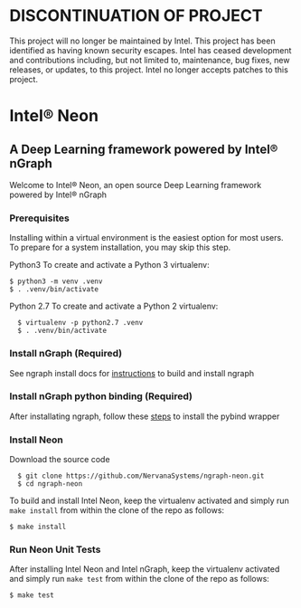 # DISCONTINUATION OF PROJECT #
This project will no longer be maintained by Intel.
This project has been identified as having known security escapes.
Intel has ceased development and contributions including, but not limited to, maintenance, bug fixes, new releases, or updates, to this project.
Intel no longer accepts patches to this project.
# Intel® Neon

## A Deep Learning framework powered by Intel® nGraph

Welcome to Intel® Neon, an open source Deep Learning framework powered by Intel® nGraph

### Prerequisites

Installing within a virtual environment is the easiest option for most users.
To prepare for a system installation, you may skip this step.

Python3
  To create and activate a Python 3 virtualenv:

```
$ python3 -m venv .venv
$ . .venv/bin/activate
```

Python 2.7
  To create and activate a Python 2 virtualenv:


```
  $ virtualenv -p python2.7 .venv
  $ . .venv/bin/activate
```

### Install nGraph (Required)

See ngraph install docs for [instructions] to build and install ngraph

### Install nGraph python binding (Required)

After installating ngraph, follow these [steps] to install the pybind wrapper

### Install Neon

Download the source code
```
  $ git clone https://github.com/NervanaSystems/ngraph-neon.git
  $ cd ngraph-neon
```

To build and install Intel Neon, keep the virtualenv activated and
simply run ``make install`` from within the clone of the repo as follows:

```
$ make install
```

### Run Neon Unit Tests

After installing Intel Neon and Intel nGraph, keep the virtualenv activated and
simply run ``make test`` from within the clone of the repo as follows:

```
$ make test
```
[instructions]:http://ngraph.nervanasys.com/docs/latest/install.html
[steps]:https://github.com/NervanaSystems/ngraph/blob/master/python/README.md

